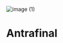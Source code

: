 ![image (1)](https://user-images.githubusercontent.com/73912541/160495623-a86905cc-eafe-4945-8175-b49ccadd3700.png)
# Antrafinal
